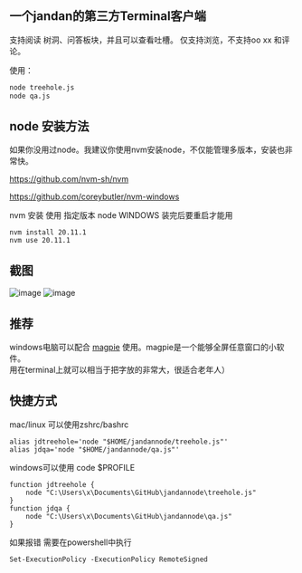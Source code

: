 ## 一个jandan的第三方Terminal客户端
支持阅读 树洞、问答板块，并且可以查看吐槽。
仅支持浏览，不支持oo xx 和评论。

使用：
```bash
node treehole.js
node qa.js
```
## node 安装方法
如果你没用过node。我建议你使用nvm安装node，不仅能管理多版本，安装也非常快。

https://github.com/nvm-sh/nvm

https://github.com/coreybutler/nvm-windows

nvm 安装 使用 指定版本 node
WINDOWS 装完后要重启才能用
```
nvm install 20.11.1
nvm use 20.11.1
```

## 截图
![image](https://github.com/user-attachments/assets/29a01e81-dc3a-4399-9b5b-214ddc1aa435)
![image](https://github.com/user-attachments/assets/2acc50eb-ffa9-4954-a1a8-54e6be0bde8c)

## 推荐
windows电脑可以配合 [magpie](https://github.com/Blinue/Magpie) 使用。magpie是一个能够全屏任意窗口的小软件。  
用在terminal上就可以相当于把字放的非常大，很适合老年人）


## 快捷方式
mac/linux 可以使用zshrc/bashrc  
```
alias jdtreehole='node "$HOME/jandannode/treehole.js"'
alias jdqa='node "$HOME/jandannode/qa.js"'
```

windows可以使用  code $PROFILE  

```
function jdtreehole {
	node "C:\Users\x\Documents\GitHub\jandannode\treehole.js"
}
function jdqa {
	node "C:\Users\x\Documents\GitHub\jandannode\qa.js"
}
```

如果报错 需要在powershell中执行 
```
Set-ExecutionPolicy -ExecutionPolicy RemoteSigned
```
